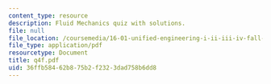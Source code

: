 ```yaml
---
content_type: resource
description: Fluid Mechanics quiz with solutions.
file: null
file_location: /coursemedia/16-01-unified-engineering-i-ii-iii-iv-fall-2005-spring-2006/36ffb58462b875b2f2323dad758b6dd8_q4f.pdf
file_type: application/pdf
resourcetype: Document
title: q4f.pdf
uid: 36ffb584-62b8-75b2-f232-3dad758b6dd8
---
```

